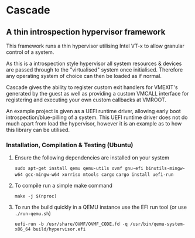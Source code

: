 # Cascade
## A thin introspection hypervisor framework

This framework runs a thin hypervisor utilising Intel VT-x to allow granular control of a system.

As this is a introspection style hypervisor all system resources & devices are passed through to the
"virtualised" system once initialised. Therefore any operating system of choice can then be loaded
as if normal.

Cascade gives the ability to register custom exit handlers for VMEXIT's generated by the guest as
well as providing a custom VMCALL interface for registering and executing your own custom callbacks
at VMROOT.

An example project is given as a UEFI runtime driver, allowing early boot introspection/blue-pilling
of a system. This UEFI runtime driver does not do much apart from load the hypervisor, however it
is an example as to how this library can be utilised.

### Installation, Compilation & Testing (Ubuntu)
1. Ensure the following dependencies are installed on your system

    ```sudo apt-get install qemu qemu-utils ovmf gnu-efi binutils-mingw-w64 gcc-mingw-w64 xorriso mtools cargo```
    ```cargo install uefi-run```

2. To compile run a simple make command
   
   ```make -j $(nproc)```

3. To run the build quickly in a QEMU instance use the EFI run tool (or use ```./run-qemu.sh```)

   ```uefi-run -b /usr/share/OVMF/OVMF_CODE.fd -q /usr/bin/qemu-system-x86_64 build/hypervisor.efi```